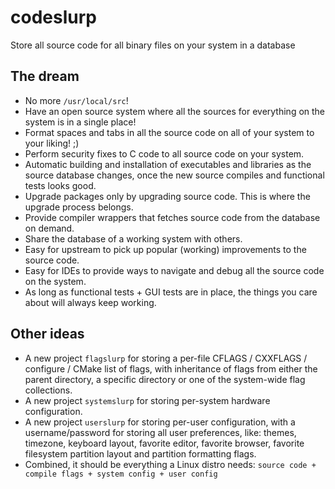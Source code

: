 # codeslurp
Store all source code for all binary files on your system in a database

## The dream

* No more `/usr/local/src`!
* Have an open source system where all the sources for everything on the system is in a single place!
* Format spaces and tabs in all the source code on all of your system to your liking! ;)
* Perform security fixes to C code to all source code on your system.
* Automatic building and installation of executables and libraries as the source database changes, once the new source compiles and functional tests looks good.
* Upgrade packages only by upgrading source code. This is where the upgrade process belongs.
* Provide compiler wrappers that fetches source code from the database on demand.
* Share the database of a working system with others.
* Easy for upstream to pick up popular (working) improvements to the source code.
* Easy for IDEs to provide ways to navigate and debug all the source code on the system.
* As long as functional tests + GUI tests are in place, the things you care about will always keep working.

## Other ideas

* A new project `flagslurp` for storing a per-file CFLAGS / CXXFLAGS / configure / CMake list of flags, with inheritance of flags from either the parent directory, a specific directory or one of the system-wide flag collections.
* A new project `systemslurp` for storing per-system hardware configuration.
* A new project `userslurp` for storing per-user configuration, with a username/password for storing all user preferences, like: themes, timezone, keyboard layout, favorite editor, favorite browser, favorite filesystem partition layout and partition formatting flags.
* Combined, it should be everything a Linux distro needs: `source code + compile flags + system config + user config`
